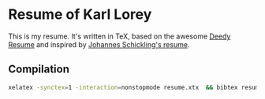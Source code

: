 # Resume of Karl Lorey

This is my resume. It's written in TeX, based on the awesome [Deedy Resume](https://github.com/deedy/Deedy-Resume) and inspired by [Johannes Schickling's resume](https://github.com/schickling/resume).

## Compilation

```bash
xelatex -synctex=1 -interaction=nonstopmode resume.xtx  && bibtex resume.aux && xelatex -synctex=1 -interaction=nonstopmode resume.xtx 
```
